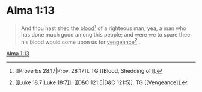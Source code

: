 # Alma 1:13

> And thou hast shed the <u>blood</u>[^a] of a righteous man, yea, a man who has done much good among this people; and were we to spare thee his blood would come upon us for <u>vengeance</u>[^b] .

[Alma 1:13](https://www.churchofjesuschrist.org/study/scriptures/bofm/alma/1?lang=eng&id=p13#p13)


[^a]: [[Proverbs 28.17|Prov. 28:17]]. TG [[Blood, Shedding of]].
[^b]: [[Luke 18.7|Luke 18:7]]; [[D&C 121.5|D&C 121:5]]. TG [[Vengeance]].
